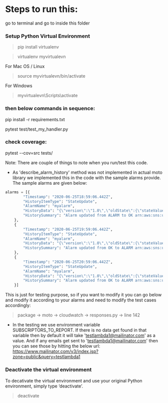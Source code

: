 # Steps to run this:

go to terminal and go to inside this folder

### Setup Python Virtual Environment
> pip install virtualenv

> virtualenv myvirtualevn

For Mac OS / Linux
> source myvirtualevn/bin/activate

For Windows
> myvirtualevn\Scripts\activate


### then below commands in sequence:
pip install -r requirements.txt

pytest test/test_my_handler.py

### check coverage:
pytest --cov=src tests/

Note: There are couple of things to note when you run/test this code.

- As 'describe_alarm_history' method was not implemented in actual moto library
we implemented this in the code with the sample alarms provide.
The sample alarms are given below:
```python
alarms = [{
        "Timestamp": "2020-06-25T18:59:06.442Z",
        "HistoryItemType": "StateUpdate",
        "AlarmName": "myalarm",
        "HistoryData": "{\"version\":\"1.0\",\"oldState\":{\"stateValue\":\"ALARM\",\"stateReason\":\"testing purposes\"},\"newState\":{\"stateValue\":\"OK\",\"stateReason\":\"Threshold Crossed: 2 datapoints were not greater than the threshold (70.0). The most recent datapoints: [38.958, 40.292].\",\"stateReasonData\":{\"version\":\"1.0\",\"queryDate\":\"2014-04-09T18:59:06.419+0000\",\"startDate\":\"2014-04-09T18:44:00.000+0000\",\"statistic\":\"Average\",\"period\":300,\"recentDatapoints\":[38.958,40.292],\"threshold\":70.0}}}",
        "HistorySummary": "Alarm updated from ALARM to OK arn:aws:sns:us-east-1:123456789012:my-topic"
    },
    {
        "Timestamp": "2020-06-25T19:59:06.442Z",
        "HistoryItemType": "StateUpdate",
        "AlarmName": "myalarm",
        "HistoryData": "{\"version\":\"1.0\",\"oldState\":{\"stateValue\":\"OK\",\"stateReason\":\"Threshold Crossed: 2 datapoints were not greater than the threshold (70.0). The most recent datapoints: [38.839999999999996, 39.714].\",\"stateReasonData\":{\"version\":\"1.0\",\"queryDate\":\"2014-03-11T22:45:41.569+0000\",\"startDate\":\"2014-03-11T22:30:00.000+0000\",\"statistic\":\"Average\",\"period\":300,\"recentDatapoints\":[38.839999999999996,39.714],\"threshold\":70.0}},\"newState\":{\"stateValue\":\"ALARM\",\"stateReason\":\"testing purposes\"}}",
        "HistorySummary": "Alarm updated from OK to ALARM arn:aws:sns:us-east-1:123456789012:my-topic"
    },
    {
        "Timestamp": "2020-06-25T20:59:06.442Z",
        "HistoryItemType": "StateUpdate",
        "AlarmName": "myalarm",
        "HistoryData": "{\"version\":\"1.0\",\"oldState\":{\"stateValue\":\"OK\",\"stateReason\":\"Threshold Crossed: 2 datapoints were not greater than the threshold (70.0). The most recent datapoints: [38.839999999999996, 39.714].\",\"stateReasonData\":{\"version\":\"1.0\",\"queryDate\":\"2014-03-11T22:45:41.569+0000\",\"startDate\":\"2014-03-11T22:30:00.000+0000\",\"statistic\":\"Average\",\"period\":300,\"recentDatapoints\":[38.839999999999996,39.714],\"threshold\":70.0}},\"newState\":{\"stateValue\":\"ALARM\",\"stateReason\":\"testing purposes\"}}",
        "HistorySummary": "Alarm updated from OK to ALARM arn:aws:sns:us-east-1:123456789012:my-topic"
    }]
```

This is just for testing purpose, so if you want to modify it you can go below
and modify it according to your alarms and need to modify the test cases accordingly:
> package -> moto -> cloudwatch -> responses.py -> line 142

- In the testing we use environment variable SUBSCRIPTORS_TO_REPORT.
If there is no data get found in that variable then by default it will take 'testlambda1@mailinator.com' as a value.
And if any emails get sent to 'testlambda1@mailinator.com' then you can see those by hitting the below url:
https://www.mailinator.com/v3/index.jsp?zone=public&query=testlambda1


### Deactivate the virtual environment
To decativate the virtual environment and use your original Python environment, simply type ‘deactivate’.
> deactivate
